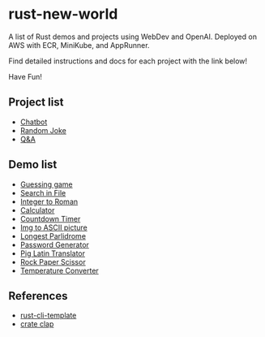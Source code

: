 # rust-new-world
A list of Rust demos and projects using WebDev and OpenAI. Deployed on AWS with ECR, MiniKube, and AppRunner.

Find detailed instructions and docs for each project with the link below!

Have Fun!

## Project list
- [Chatbot](./Individual_project/chatbot)
- [Random Joke](./Individual_project/joke)
- [Q&A](./Individual_project/qa)

## Demo list
- [Guessing game](./guessing_game)
- [Search in File](./grrs)
- [Integer to Roman](./Mini_programs/InttoRoman)
- [Calculator](./Mini_programs/calculator)
- [Countdown Timer](./Mini_programs/countdown_timer)
- [Img to ASCII picture](./Mini_programs/imgtoASCII)
- [Longest Parlidrome](./Mini_programs/longest_parlidrome)
- [Password Generator](./Mini_programs/password_generate)
- [Pig Latin Translator](./Mini_programs/pig_latin_translator)
- [Rock Paper Scissor](./Mini_programs/rock_paper_scissor)
- [Temperature Converter](./Mini_programs/temp_converter)
## References

* [rust-cli-template](https://github.com/kbknapp/rust-cli-template)
* [crate clap](https://docs.rs/clap/latest/clap/)
